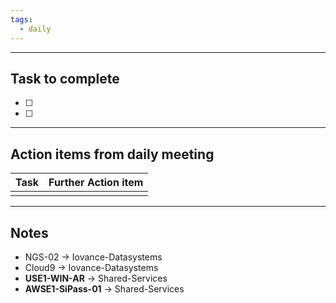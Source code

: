 ```yaml
---
tags:
  - daily
---
```

--------
## Task to complete

- [ ] 
- [ ]   

-----
##  Action items from daily meeting

| Task | Further Action item |
| ---- | ------------------- |
|      |                     |


----

## Notes

- NGS-02 -> Iovance-Datasystems
- Cloud9 ->  Iovance-Datasystems
- **USE1-WIN-AR** -> Shared-Services
- **AWSE1-SiPass-01** -> Shared-Services






